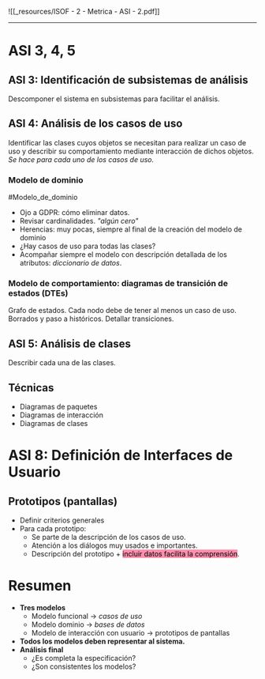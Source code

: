 ![[_resources/ISOF - 2 - Metrica - ASI - 2.pdf]]

---

# ASI 3, 4, 5

## ASI 3: Identificación de subsistemas de análisis
Descomponer el sistema en subsistemas para facilitar el análisis.

## ASI 4: Análisis de los casos de uso
Identificar las clases cuyos objetos se necesitan para realizar un caso de uso y describir su comportamiento mediante interacción de dichos objetos.
*Se hace para cada uno de los casos de uso.*

###  Modelo de dominio
#Modelo_de_dominio
- Ojo a GDPR: cómo eliminar datos.
- Revisar cardinalidades. *"algún cero"*
- Herencias: muy pocas, siempre al final de la creación del modelo de dominio
- ¿Hay casos de uso para todas las clases?
- Acompañar siempre el modelo con descripción detallada de los atributos: *diccionario de datos*.

### Modelo de comportamiento: diagramas de transición de estados (DTEs)
Grafo de estados. Cada nodo debe de tener al menos un caso de uso. Borrados y paso a históricos. Detallar transiciones.

## ASI 5: Análisis de clases
Describir cada una de las clases.


## Técnicas
- Diagramas de paquetes
- Diagramas de interacción
- Diagramas de clases

# ASI 8: Definición de Interfaces de Usuario

## Prototipos (pantallas)
- Definir criterios generales
- Para cada prototipo:
	- Se parte de la descripción de los casos de uso.
	- Atención a los diálogos muy usados e importantes.
	- Descripción del prototipo + <mark style="background: #FF5582A6;">incluir datos facilita la comprensión</mark>.


# Resumen
- **Tres modelos**
	- Modelo funcional → *casos de uso*
	- Modelo dominio → *bases de datos*
	- Modelo de interacción con usuario → prototipos de pantallas
- **Todos los modelos deben representar al sistema.**
- **Análisis final**
	- ¿Es completa la especificación?
	- ¿Son consistentes los modelos?
